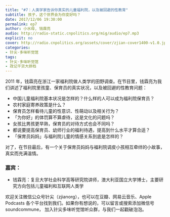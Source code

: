 ```yaml
---
title: "#7：人类学家告诉你真实的儿童福利院，以及被回避的性教育"
subtitle: 孩子，这个世界会为你变好吗？
date: 2017/12/06 19:30:00
permalink: ep7
author: 小水母, 钱霖亮
audio: http://radio-static.cnpolitics.org/mig/audio/ep7.mp3
explicit: no
cover: http://radio.cnpolitics.org/assets/cover/zjian-cover1400-v1.0.jpg
categories:
- 针尖·多味听觉馆
tags:
- 针尖·多味听觉馆
- 政记干货大排档
---
```


2011 年，钱霖亮在浙江一家福利院做人类学的田野调查。在节目里，钱霖亮为我们讲述了福利院里孩童、保育员的真实状况，以及被回避的性教育问题：

- 中国儿童福利院基本状况是怎样的？什么样的人可以成为福利院保育员？ 
- 农村家庭寄养政策是什么？
- 保育员怎样看待儿童的性意识、性萌动以及相关行为？
- 「为你好」的体罚算不算虐待，这是文化的问题吗？
- 女孩比男孩更早熟，保育员的对待方式也会不同吗？
- 都说要提高保育员、幼师行业的福利待遇，提高到什么水平才算合适？
- 「保育员妈妈」与福利院儿童的情感关系到底是怎样的？

对了，在节目最后，有一个关于保育员妈妈与福利院调皮小孩相互牵绊的小故事，真实而充满温情。

### 嘉宾：
- 钱霖亮：复旦大学社会科学高等研究院讲师，澳大利亚国立大学博士，主要研究方向包括儿童福利和互联网人类学

欢迎关注微信公众号针尖（zjianorg），也可以在豆瓣、网易云音乐、Apple Podcasts 各个平台找到我们。如果你有想说的，可以留言或搜索添加微信号 soundcommune， 加入针尖多味听觉馆听众群，与我们一起戳破泡泡。
